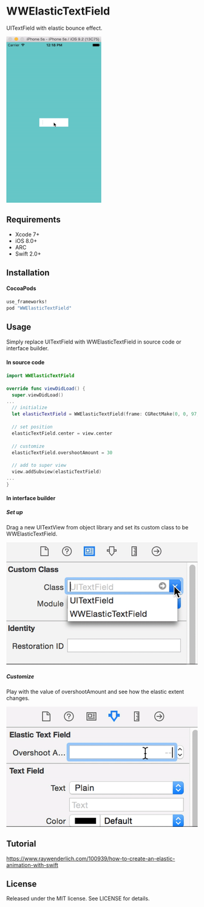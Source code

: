 # WWElasticTextField
UITextField with elastic bounce effect.

<p>
  <img src="https://github.com/shuuchen/WWElasticTextField/blob/master/elastic.gif" height="438" width="250" />
</p>

## Requirements

* Xcode 7+
* iOS 8.0+
* ARC
* Swift 2.0+

## Installation

#### CocoaPods

```ruby
use_frameworks!
pod "WWElasticTextField"
```

## Usage

Simply replace UITextField with WWElasticTextField in source code or interface builder.

#### In source code
```swift
import WWElasticTextField

override func viewDidLoad() {
  super.viewDidLoad()
...
  // initialize
  let elasticTextField = WWElasticTextField(frame: CGRectMake(0, 0, 97, 30))
        
  // set position
  elasticTextField.center = view.center
        
  // customize
  elasticTextField.overshootAmount = 30
        
  // add to super view
  view.addSubview(elasticTextField)
...
}
```

#### In interface builder
##### Set up
Drag a new UITextView from object library and set its custom class to be WWElasticTextField.

<p>
  <img src="https://github.com/shuuchen/WWElasticTextField/blob/master/setup.gif" />
</p>

##### Customize
Play with the value of overshootAmount and see how the elastic extent changes.

<p>
  <img src="https://github.com/shuuchen/WWElasticTextField/blob/master/customize.gif" />
</p>

## Tutorial
https://www.raywenderlich.com/100939/how-to-create-an-elastic-animation-with-swift

## License
Released under the MIT license. See LICENSE for details.
